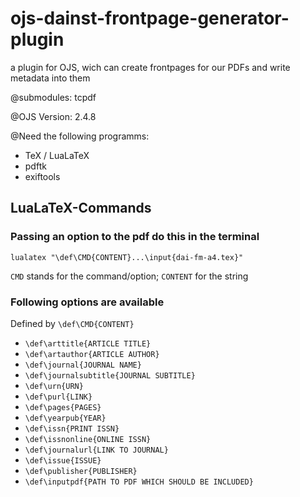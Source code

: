 # ojs-dainst-frontpage-generator-plugin
a plugin for OJS, wich can create frontpages for our PDFs and write metadata into them


@submodules:
tcpdf

@OJS
Version: 2.4.8

@Need the following programms:
* TeX / LuaLaTeX
* pdftk
* exiftools


## LuaLaTeX-Commands
### Passing an option to the pdf do this in the terminal

`lualatex "\def\CMD{CONTENT}...\input{dai-fm-a4.tex}"`

`CMD` stands for the command/option; `CONTENT` for the string

### Following options are available
Defined by `\def\CMD{CONTENT}`

- `\def\arttitle{ARTICLE TITLE}`
-  `\def\artauthor{ARTICLE AUTHOR}`
-  `\def\journal{JOURNAL NAME}`
-  `\def\journalsubtitle{JOURNAL SUBTITLE}`
-  `\def\urn{URN}`
-  `\def\purl{LINK}`
-  `\def\pages{PAGES}`
-  `\def\yearpub{YEAR}`
-  `\def\issn{PRINT ISSN}`
-  `\def\issnonline{ONLINE ISSN}`
-  `\def\journalurl{LINK TO JOURNAL}`
-  `\def\issue{ISSUE}`
-  `\def\publisher{PUBLISHER}`
-  `\def\inputpdf{PATH TO PDF WHICH SHOULD BE INCLUDED}`
